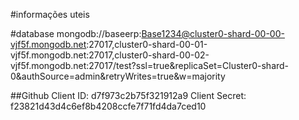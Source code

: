 #informações uteis

#database
mongodb://baseerp:Base1234@cluster0-shard-00-00-vjf5f.mongodb.net:27017,cluster0-shard-00-01-vjf5f.mongodb.net:27017,cluster0-shard-00-02-vjf5f.mongodb.net:27017/test?ssl=true&replicaSet=Cluster0-shard-0&authSource=admin&retryWrites=true&w=majority



##Github
Client ID: d7f973c2b75f321912a9
Client Secret: f23821d43d4c6ef8b4208ccfe7f71fd4da7ced10
